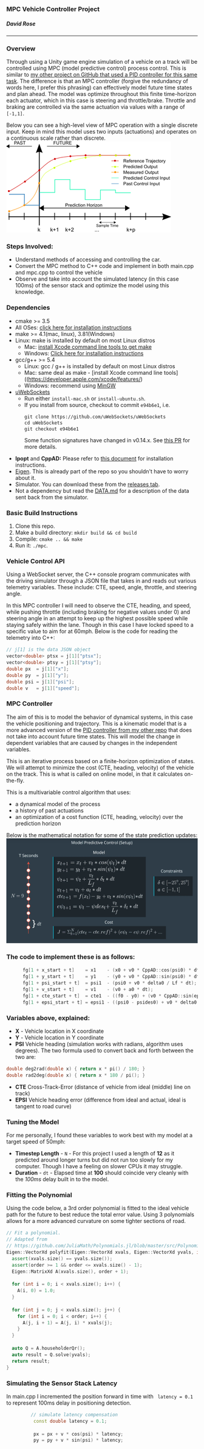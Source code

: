 ### MPC Vehicle Controller Project
##### David Rose


-------------------------
### Overview 
Through using a Unity game engine simulation of a vehicle on a track will be controlled using MPC (model predictive control) process control. This is similar to [my other project on GitHub that used a PID controller for this same task](https://github.com/cipher982/PID-Control). The difference is that an MPC controller (forgive the redundancy of words here, I prefer this phrasing) can effectively model future time states and plan ahead. The model was optimize throughout this finite time-horizon each actuator, which in this case is steering and throttle/brake. Throttle and braking are controlled via the same actuation via values with a range of  ```[-1,1]```.


Below you can see a high-level view of MPC operation with a single discrete input. Keep in mind this model uses two inputs (actuations) and operates on a continuous scale rather than discrete.
![MPC Diagram](https://github.com/cipher982/MPC-vehicle-controller/blob/master/media/434px-MPC_scheme_basic.svg.png "MPC Diagram")

### Steps Involved:
- Understand methods of accessing and controlling the car.
- Convert the MPC method to C++ code and implement in both main.cpp and mpc.cpp to control the vehicle
- Observe and take into account the simulated latency (in this case 100ms) of the sensor stack and optimize the model using this knowledge.

### Dependencies
- cmake >= 3.5
- All OSes: [click here for installation instructions](https://cmake.org/install/)
- make >= 4.1(mac, linux), 3.81(Windows)
- Linux: make is installed by default on most Linux distros
  * Mac: [install Xcode command line tools to get make](https://developer.apple.com/xcode/features/)
  * Windows: [Click here for installation instructions](http://gnuwin32.sourceforge.net/packages/make.htm)
- gcc/g++ >= 5.4
  * Linux: gcc / g++ is installed by default on most Linux distros
  * Mac: same deal as make - [install Xcode command line tools]((https://developer.apple.com/xcode/features/)
  * Windows: recommend using [MinGW](http://www.mingw.org/)
- [uWebSockets](https://github.com/uWebSockets/uWebSockets)
  * Run either `install-mac.sh` or `install-ubuntu.sh`.
  * If you install from source, checkout to commit `e94b6e1`, i.e.
    ```
    git clone https://github.com/uWebSockets/uWebSockets
    cd uWebSockets
    git checkout e94b6e1
    ```
    Some function signatures have changed in v0.14.x. See [this PR](https://github.com/udacity/CarND-MPC-Project/pull/3) for more details.

* **Ipopt** and **CppAD:** Please refer to [this document](https://github.com/udacity/CarND-MPC-Project/blob/master/install_Ipopt_CppAD.md) for installation instructions.
* [Eigen](http://eigen.tuxfamily.org/index.php?title=Main_Page). This is already part of the repo so you shouldn't have to worry about it.
* Simulator. You can download these from the [releases tab](https://github.com/udacity/self-driving-car-sim/releases).
* Not a dependency but read the [DATA.md](./DATA.md) for a description of the data sent back from the simulator.


### Basic Build Instructions

1. Clone this repo.
2. Make a build directory: `mkdir build && cd build`
3. Compile: `cmake .. && make`
4. Run it: `./mpc`.


### Vehicle Control API
Using a WebSocket server, the C++ console program communicates with the driving simulator through a JSON file that takes in and reads out various telemetry variables. These include: CTE, speed, angle, throttle, and steering angle.

In this MPC controller I will need to observe the CTE, heading, and speed, while pushing throttle (including braking for negative values under 0) and steering angle in an attempt to keep up the highest possible speed while staying safely within the lane. Though in this case I have locked speed to a specific value to aim for at 60mph. Below is the code for reading the telemetry into C++:



``` cpp 
// j[1] is the data JSON object
vector<double> ptsx = j[1]["ptsx"];
vector<double> ptsy = j[1]["ptsy"];
double px  = j[1]["x"];
double py  = j[1]["y"];
double psi = j[1]["psi"];
double v   = j[1]["speed"];
```


### MPC Controller
The aim of this is to model the behavior of dynamical systems, in this case the vehicle positioning and trajectory. This is a kinematic model that is a more advanced version of the [PID controller from my other repo](https://github.com/cipher982/PID-Control) that does not take into account future time states. This will model the change in dependent variables that are caused by changes in the independent variables. 

This is an iterative process based on a finite-horizon optimization of states. We will attempt to minimize the cost (CTE, heading, velocity) of the vehicle on the track. This is what is called on online model, in that it calculates on-the-fly.

This is a multivariable control algorithm that uses:
* a dynamical model of the process 
* a history of past actuations
* an optimization of a cost function (CTE, heading, velocity) over the prediction horizon

Below is the mathematical notation for some of the state prediction updates:
![MPC Overview](https://github.com/cipher982/MPC-vehicle-controller/blob/master/media/mpc_overview.png "MPC Overview")

### The code to implement these is as follows:
``` cpp
      fg[1 + x_start + t]    = x1    - (x0 + v0 * CppAD::cos(psi0) * dt);
      fg[1 + y_start + t]    = y1    - (y0 + v0 * CppAD::sin(psi0) * dt);
      fg[1 + psi_start + t]  = psi1  - (psi0 + v0 * delta0 / Lf * dt);
      fg[1 + v_start + t]    = v1    - (v0 + a0 * dt);
      fg[1 + cte_start + t]  = cte1  - ((f0 - y0) + (v0 * CppAD::sin(epsi0) * dt));
      fg[1 + epsi_start + t] = epsi1 - ((psi0 - psides0) + v0 * delta0 / Lf * dt); 
```
### Variables above, explained:
* **X** - Vehicle location in X coordinate
* **Y** - Vehicle location in Y coordinate
* **PSI** Vehicle heading (simulation works with radians, algorithm uses degrees). The two formula used to convert back and forth between the two are:
``` cpp 
double deg2rad(double x) { return x * pi() / 180; }
double rad2deg(double x) { return x * 180 / pi(); } 
```
* **CTE** Cross-Track-Error (distance of vehicle from ideal (middle) line on track)
* **EPSI** Vehicle heading error (difference from ideal and actual, ideal is tangent to road curve)

### Tuning the Model
For me personally, I found these variables to work best with my model at a target speed of 50mph:
* **Timestep Length** - ```N``` - For this project I used a length of **12** as it predicted around longer turns but did not run too slowly for my computer. Though I have a feeling on slower CPUs it may struggle. 
* **Duration** - ```dt``` - Elapsed time at **100** should coincide very cleanly with the *100ms* delay built in to the model. 


### Fitting the Polynomial
Using the code below, a 3rd order polynomial is fitted to the ideal vehicle path for the future to best reduce the total error value. Using 3 polynomials allows for a more advanced curvature on some tighter sections of road. 

``` cpp
// Fit a polynomial.
// Adapted from
// https://github.com/JuliaMath/Polynomials.jl/blob/master/src/Polynomials.jl#L676-L716
Eigen::VectorXd polyfit(Eigen::VectorXd xvals, Eigen::VectorXd yvals, int order) {
  assert(xvals.size() == yvals.size());
  assert(order >= 1 && order <= xvals.size() - 1);
  Eigen::MatrixXd A(xvals.size(), order + 1);

  for (int i = 0; i < xvals.size(); i++) {
    A(i, 0) = 1.0;
  }

  for (int j = 0; j < xvals.size(); j++) {
    for (int i = 0; i < order; i++) {
      A(j, i + 1) = A(j, i) * xvals(j);
    }
  }

  auto Q = A.householderQr();
  auto result = Q.solve(yvals);
  return result;
}
```

### Simulating the Sensor Stack Latency 
In main.cpp I incremented the position forward in time with ``` latency = 0.1``` to represent 100ms delay in positioning detection. 

``` cpp
         // simulate latency compensation
          const double latency = 0.1;

          px = px + v * cos(psi) * latency;
          py = py + v * sin(psi) * latency;
```




